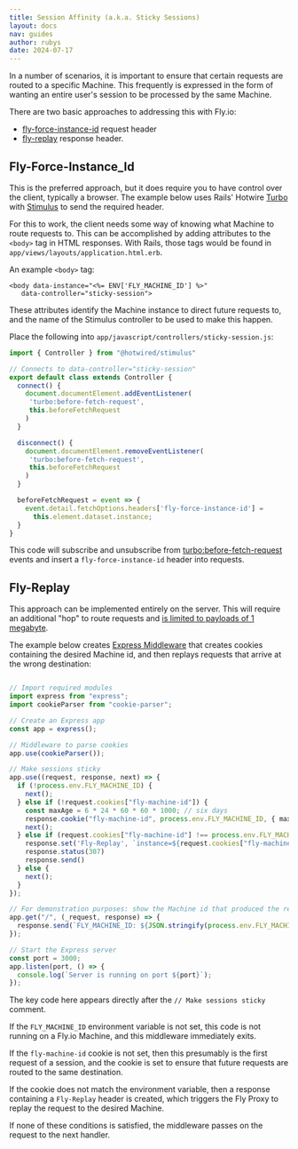 ```yaml
---
title: Session Affinity (a.k.a. Sticky Sessions)
layout: docs
nav: guides
author: rubys
date: 2024-07-17
---
```


In a number of scenarios, it is important to ensure that certain requests are
routed to a specific Machine.  This frequently is expressed in the form of
wanting an entire user's session to be processed by the same Machine.

There are two basic approaches to addressing this with Fly.io:
  * [fly-force-instance-id](https://fly.io/docs/networking/dynamic-request-routing#the-fly-force-instance-id-request-header) request header
  * [fly-replay](https://fly.io/docs/networking/dynamic-request-routing#the-fly-replay-response-header) response header.

## Fly-Force-Instance_Id

This is the preferred approach, but it does require you to have control over the client, typically a browser.  The example below uses Rails' Hotwire [Turbo](https://turbo.hotwired.dev/) with [Stimulus](https://stimulus.hotwired.dev/) to
send the required header.

For this to work, the client needs some way of knowing what Machine to route requests to.  This can be accomplished by adding attributes to the `<body>` tag in HTML responses.  With Rails, those tags would be found in
`app/views/layouts/application.html.erb`.

An example `<body>` tag:

```erb
<body data-instance="<%= ENV['FLY_MACHINE_ID'] %>"
   data-controller="sticky-session">
```

These attributes identify the Machine instance to direct future requests to, and the name of the Stimulus controller to be used to make this happen.

Place the following into `app/javascript/controllers/sticky-session.js`:

```js
import { Controller } from "@hotwired/stimulus"

// Connects to data-controller="sticky-session"
export default class extends Controller {
  connect() {
    document.documentElement.addEventListener(
     'turbo:before-fetch-request',
     this.beforeFetchRequest
    )
  }

  disconnect() {
    document.documentElement.removeEventListener(
     'turbo:before-fetch-request',
     this.beforeFetchRequest
    )
  }

  beforeFetchRequest = event => {
    event.detail.fetchOptions.headers['fly-force-instance-id'] =
      this.element.dataset.instance;
  }
}
```

This code will subscribe and unsubscribe from
[turbo:before-fetch-request](https://turbo.hotwired.dev/reference/events#turbo%3Abefore-fetch-request) events and insert a `fly-force-instance-id` header into requests.

## Fly-Replay

This approach can be implemented entirely on the server.  This will require an additional "hop" to route requests and [is limited to payloads of 1 megabyte](https://fly.io/docs/networking/dynamic-request-routing/#limitations).

The example below creates [Express Middleware](https://expressjs.com/en/guide/using-middleware.html) that creates cookies containing the desired Machine id, and then replays requests that arrive at the wrong destination:

```js

// Import required modules
import express from "express";
import cookieParser from "cookie-parser";

// Create an Express app
const app = express();

// Middleware to parse cookies
app.use(cookieParser());

// Make sessions sticky
app.use((request, response, next) => {
  if (!process.env.FLY_MACHINE_ID) {
    next();
  } else if (!request.cookies["fly-machine-id"]) {
    const maxAge = 6 * 24 * 60 * 60 * 1000; // six days
    response.cookie("fly-machine-id", process.env.FLY_MACHINE_ID, { maxAge });
    next();
  } else if (request.cookies["fly-machine-id"] !== process.env.FLY_MACHINE_ID) {
    response.set('Fly-Replay', `instance=${request.cookies["fly-machine-id"]}`)
    response.status(307)
    response.send()
  } else {
    next();
  }
});

// For demonstration purposes: show the Machine id that produced the response
app.get("/", (_request, response) => {
  response.send(`FLY_MACHINE_ID: ${JSON.stringify(process.env.FLY_MACHINE_ID)}`);
});

// Start the Express server
const port = 3000;
app.listen(port, () => {
  console.log(`Server is running on port ${port}`);
});
```

The key code here appears directly after the `// Make sessions sticky` comment.

If the `FLY_MACHINE_ID` environment variable is not set, this code is not running on a Fly.io Machine, and this middleware immediately exits.

If the `fly-machine-id` cookie is not set, then this presumably is the first request of a session, and the cookie is
set to ensure that future requests are routed to the same destination.

If the cookie does not match the environment variable, then a response containing a `Fly-Replay` header is created, which triggers the Fly Proxy to replay the request to the desired Machine.

If none of these conditions is satisfied, the middleware passes on the request to the next handler.
